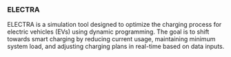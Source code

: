 ### ELECTRA

ELECTRA is a simulation tool designed to optimize the charging process for electric vehicles (EVs) using dynamic programming. The goal is to shift
towards smart charging by reducing current usage, maintaining minimum system load, and adjusting charging plans in real-time based on data inputs.